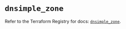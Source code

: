 # `dnsimple_zone`

Refer to the Terraform Registry for docs: [`dnsimple_zone`](https://registry.terraform.io/providers/dnsimple/dnsimple/1.6.0/docs/resources/zone).
